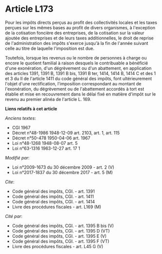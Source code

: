 # Article L173

Pour les impôts directs perçus au profit des collectivités locales et les taxes perçues sur les mêmes bases au profit de
divers organismes, à l'exception de la cotisation foncière des entreprises, de la cotisation sur la valeur ajoutée des
entreprises et de leurs taxes additionnelles, le droit de reprise de l'administration des impôts s'exerce jusqu'à la fin de
l'année suivant celle au titre de laquelle l'imposition est due.

Toutefois, lorsque les revenus ou le nombre de personnes à charge ou encore le quotient familial à raison desquels le
contribuable a bénéficié d'une exonération, d'un dégrèvement ou d'un abattement, en application des articles 1391, 1391 B,
1391 B bis, 1391 B ter, 1414, 1414 B, 1414 C et des 1 et 3 du II de l'article 1411 du code général des impôts, font
ultérieurement l'objet d'une rectification, l'imposition correspondant au montant de l'exonération, du dégrèvement ou de
l'abattement accordés à tort est établie et mise en recouvrement dans le délai fixé en matière d'impôt sur le revenu au
premier alinéa de l'article L. 169.

**Liens relatifs à cet article**

_Anciens textes_:

  - CGI 1967
  - Décret n°48-1986 1948-12-09 art. 2103, art. 1, art. 115
  - Décret n°50-478 1950-04-06 art. 1967
  - Loi n°48-1268 1948-08-07 art. 5
  - Loi n°63-1316 1963-12-27 art. 17 1

_Modifié par_:

  - Loi n°2009-1673 du 30 décembre 2009 - art. 2 (V)
  - Loi n°2017-1837 du 30 décembre 2017 - art. 5 (M)

_Cite_:

  - Code général des impôts, CGI. - art. 1391
  - Code général des impôts, CGI. - art. 1411
  - Code général des impôts, CGI. - art. 1414
  - Livre des procédures fiscales - art. L169 (M)

_Cité par_:

  - Code général des impôts, CGI. - art. 1395 B bis (V)
  - Code général des impôts, CGI. - art. 1395 D (VT)
  - Code général des impôts, CGI. - art. 1395 E (V)
  - Code général des impôts, CGI. - art. 1395 F (VT)
  - Livre des procédures fiscales - art. L45 G (V)
